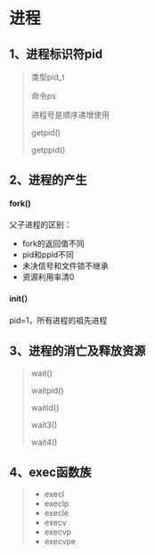 # 进程

## 1、进程标识符pid

> 类型pid_t
>
> 命令ps
>
> 进程号是顺序递增使用
>
> getpid()
>
> getppid()

## 2、进程的产生

#### fork()

父子进程的区别：

- fork的返回值不同
- pid和ppid不同
- 未决信号和文件锁不继承
- 资源利用率清0

#### init(）

pid=1，所有进程的祖先进程

## 3、进程的消亡及释放资源

> wait()
>
> waitpid()
>
> waitid()
>
> wait3()
>
> wait4()	

## 4、exec函数族

> - execl
> - execlp
> - execle
> - execv
> - execvp
> - execvpe

